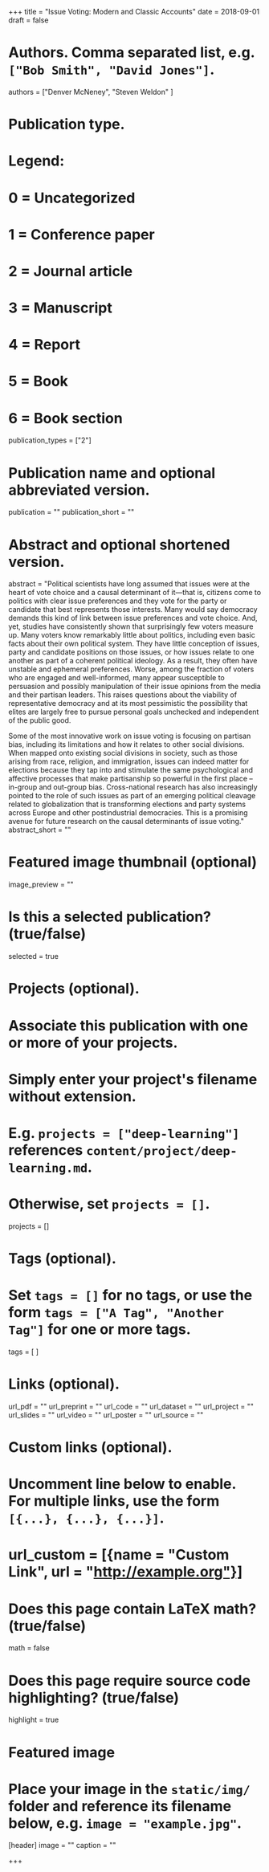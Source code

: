 +++
title = "Issue Voting: Modern and Classic Accounts"
date = 2018-09-01
draft = false

# Authors. Comma separated list, e.g. `["Bob Smith", "David Jones"]`.
authors = ["Denver McNeney", "Steven Weldon" ]

# Publication type.
# Legend:
# 0 = Uncategorized
# 1 = Conference paper
# 2 = Journal article
# 3 = Manuscript
# 4 = Report
# 5 = Book
# 6 = Book section
publication_types = ["2"]

# Publication name and optional abbreviated version.
publication = ""
publication_short = ""

# Abstract and optional shortened version.
abstract = "Political scientists have long assumed that issues were at the heart of vote choice and a causal determinant of it—that is, citizens come to politics with clear issue preferences and they vote for the party or candidate that best represents those interests. Many would say democracy demands this kind of link between issue preferences and vote choice. And, yet, studies have consistently shown that surprisingly few voters measure up. Many voters know remarkably little about politics, including even basic facts about their own political system. They have little conception of issues, party and candidate positions on those issues, or how issues relate to one another as part of a coherent political ideology. As a result, they often have unstable and ephemeral preferences. Worse, among the fraction of voters who are engaged and well-informed, many appear susceptible to persuasion and possibly manipulation of their issue opinions from the media and their partisan leaders. This raises questions about the viability of representative democracy and at its most pessimistic the possibility that elites are largely free to pursue personal goals unchecked and independent of the public good.

Some of the most innovative work on issue voting is focusing on partisan bias, including its limitations and how it relates to other social divisions. When mapped onto existing social divisions in society, such as those arising from race, religion, and immigration, issues can indeed matter for elections because they tap into and stimulate the same psychological and affective processes that make partisanship so powerful in the first place – in-group and out-group bias. Cross-national research has also increasingly pointed to the role of such issues as part of an emerging political cleavage related to globalization that is transforming elections and party systems across Europe and other postindustrial democracies. This is a promising avenue for future research on the causal determinants of issue voting."
abstract_short = ""

# Featured image thumbnail (optional)
image_preview = ""

# Is this a selected publication? (true/false)
selected = true

# Projects (optional).
#   Associate this publication with one or more of your projects.
#   Simply enter your project's filename without extension.
#   E.g. `projects = ["deep-learning"]` references `content/project/deep-learning.md`.
#   Otherwise, set `projects = []`.
projects = []

# Tags (optional).
#   Set `tags = []` for no tags, or use the form `tags = ["A Tag", "Another Tag"]` for one or more tags.
tags = [ ]

# Links (optional).
url_pdf = ""
url_preprint = ""
url_code = ""
url_dataset = ""
url_project = ""
url_slides = ""
url_video = ""
url_poster = ""
url_source = ""

# Custom links (optional).
#   Uncomment line below to enable. For multiple links, use the form `[{...}, {...}, {...}]`.
# url_custom = [{name = "Custom Link", url = "http://example.org"}]

# Does this page contain LaTeX math? (true/false)
math = false

# Does this page require source code highlighting? (true/false)
highlight = true

# Featured image
# Place your image in the `static/img/` folder and reference its filename below, e.g. `image = "example.jpg"`.
[header]
image = ""
caption = ""

+++
